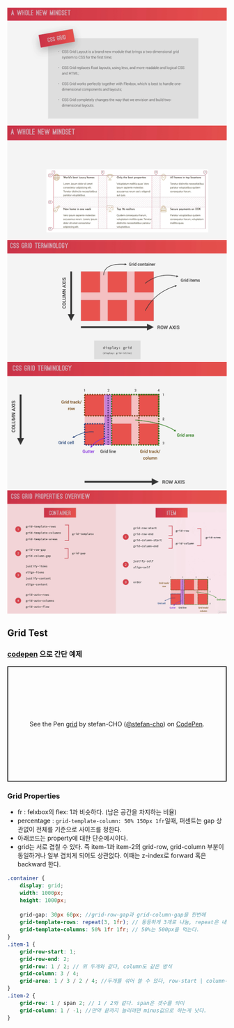 ![](./img/css_grid_intro.png)
![](./img/css_grid_intro2.png)
![](./img/grid_term.png)
![](./img/grid_term2.png)
![](./img/grid_term_overview.png)

## Grid Test
### [codepen](https://codepen.io/stefan-cho/pen/rNWJovz) 으로 간단 예제
<p class="codepen" data-height="265" data-theme-id="dark" data-default-tab="css,result" data-user="stefan-cho" data-slug-hash="rNWJovz" style="height: 265px; box-sizing: border-box; display: flex; align-items: center; justify-content: center; border: 2px solid; margin: 1em 0; padding: 1em;" data-pen-title="grid">
  <span>See the Pen <a href="https://codepen.io/stefan-cho/pen/rNWJovz">
  grid</a> by stefan-CHO (<a href="https://codepen.io/stefan-cho">@stefan-cho</a>)
  on <a href="https://codepen.io">CodePen</a>.</span>
</p>
<script async src="https://cpwebassets.codepen.io/assets/embed/ei.js"></script>

### Grid Properties
- fr : felxbox의 flex: 1과 비슷하다. (남은 공간을 차지하는 비율)
- percentage : `grid-template-column: 50% 150px 1fr`일때, 퍼센트는 gap 상관없이 전체를 기준으로 사이즈를 정한다.
- 아래코드는 property에 대한 단순예시이다.
- grid는 서로 겹칠 수 있다. 즉 item-1과 item-2의 grid-row, grid-column 부분이 동일하거나 일부 겹치게 되어도 상관없다. 이때는 z-index로 forward 혹은 backward 한다.
```scss
.container {
    display: grid;
    width: 1000px;
    height: 1000px;
    
    grid-gap: 30px 60px; //grid-row-gap과 grid-column-gap을 한번에
    grid-template-rows: repeat(3, 1fr); // 동등하게 3개로 나눔, repeat은 내부값을 단순 반복을 해준다.
    grid-template-columns: 50% 1fr 1fr; // 50%는 500px을 먹는다.
}
.item-1 {
    grid-row-start: 1;
    grid-row-end: 2;
    grid-row: 1 / 2; // 위 두개와 같다, column도 같은 방식
    grid-column: 3 / 4;
    grid-area: 1 / 3 / 2 / 4; //두개를 섞어 쓸 수 있다, row-start | column-start | row-end | column-end, 헷갈리므로 비추천
}
.item-2 {
    grid-row: 1 / span 2; // 1 / 2와 같다. span은 갯수를 의미
    grid-column: 1 / -1; //만약 끝까지 늘리려면 minus값으로 하는게 낫다.
}
```